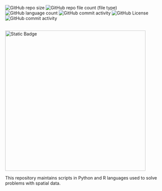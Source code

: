 ![GitHub repo size](https://img.shields.io/github/repo-size/rcDeveloping/Spatial_Data)
![GitHub repo file count (file type)](https://img.shields.io/github/directory-file-count/rcDeveloping/Spatial_Data)
![GitHub language count](https://img.shields.io/github/languages/count/rcDeveloping/Spatial_Data)
![GitHub commit activity](https://img.shields.io/github/commit-activity/t/rcDeveloping/Spatial_Data)
![GitHub License](https://img.shields.io/github/license/rcDeveloping/Spatial_Data)
![GitHub commit activity](https://img.shields.io/github/commit-activity/m/rcDeveloping/Spatial_Data)

<br />

<img alt="Static Badge" src="https://img.shields.io/badge/-Spatial%20Data%20Repository-brightgreen" width="450">



This repository maintains scripts in Python and R languages used to solve problems with spatial data.
